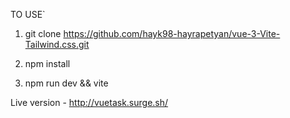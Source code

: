 TO USE`

1. git clone https://github.com/hayk98-hayrapetyan/vue-3-Vite-Tailwind.css.git

2. npm install

3. npm run dev && vite

Live version - http://vuetask.surge.sh/
